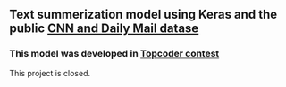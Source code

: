 ## Text summerization model using Keras and the public [CNN and Daily Mail datase](http://nlpprogress.com/english/summarization.html)
### This model was developed in [Topcoder contest](https://www.topcoder.com/challenges/abc49b61-5d92-482b-813d-b1219a07cc4f?tab=details) 
This project is closed.

